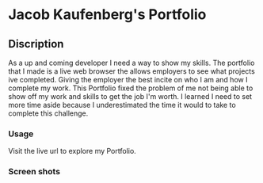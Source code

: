 # Jacob Kaufenberg's Portfolio

## Discription

As a up and coming developer I need a way to show my skills. The portfolio that I made is a live web browser the allows employers to see what projects ive completed. Giving the employer the best incite on who I am and how I complete my work. This Portfolio fixed the problem of me not being able to show off my work and skills to get the job I'm worth. I learned I need to set more time aside because I underestimated the time it would to take to complete this challenge. 


### Usage

Visit the live url to explore my Portfolio. 





### Screen shots 